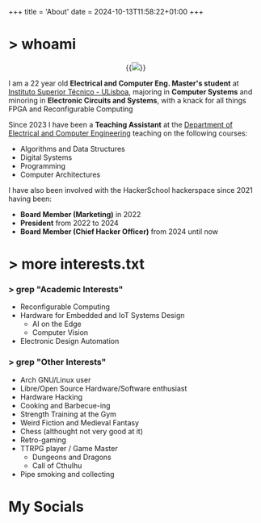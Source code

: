 +++
title = 'About'
date = 2024-10-13T11:58:22+01:00
+++

# > whoami


<center>

{{<img caption="Me, smoking my pipe in front of my Department at night" src=/me.png >}}

</center>


I am a 22 year old **Electrical and Computer Eng. Master's student** at [Instituto Superior Técnico - ULisboa](https://tecnico.ulisboa.pt), majoring in **Computer Systems** and minoring in **Electronic Circuits and Systems**, with a knack for all things FPGA and Reconfigurable Computing

Since 2023 I have been a **Teaching Assistant** at the [Department of Electrical and Computer Engineering](https://deec.tecnico.ulisboa.pt) teaching on the following courses:

- Algorithms and Data Structures
- Digital Systems
- Programming
- Computer Architectures

I have also been involved with the HackerSchool hackerspace since 2021 having been:

- **Board Member (Marketing)** in 2022
- **President** from 2022 to 2024
- **Board Member (Chief Hacker Officer)** from 2024 until now

# > more interests.txt
    
### > grep "Academic Interests"

- Reconfigurable Computing
- Hardware for Embedded and IoT Systems Design
    - AI on the Edge
    - Computer Vision
- Electronic Design Automation

### > grep "Other Interests"

- Arch GNU/Linux user
- Libre/Open Source Hardware/Software enthusiast
- Hardware Hacking
- Cooking and Barbecue-ing
- Strength Training at the Gym
- Weird Fiction and Medieval Fantasy
- Chess (althought not very good at it)
- Retro-gaming
- TTRPG player / Game Master
    - Dungeons and Dragons
    - Call of Cthulhu
- Pipe smoking and collecting

# My Socials
